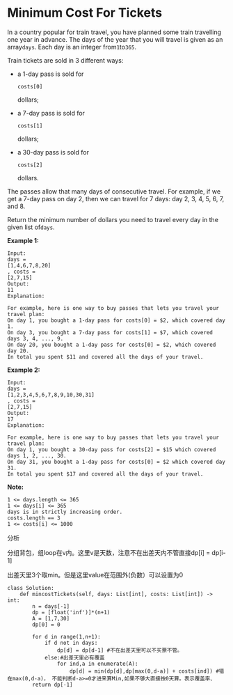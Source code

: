 # Minimum Cost For Tickets

In a country popular for train travel, you have planned some train travelling one year in advance. The days of the year that you will travel is given as an array`days`. Each day is an integer from`1`to`365`.

Train tickets are sold in 3 different ways:

* a 1-day pass is sold for

  `costs[0]`

  dollars;

* a 7-day pass is sold for

  `costs[1]`

  dollars;

* a 30-day pass is sold for

  `costs[2]`

  dollars.

The passes allow that many days of consecutive travel. For example, if we get a 7-day pass on day 2, then we can travel for 7 days: day 2, 3, 4, 5, 6, 7, and 8.

Return the minimum number of dollars you need to travel every day in the given list of`days`.

**Example 1:**

```text
Input: 
days = 
[1,4,6,7,8,20]
, costs = 
[2,7,15]
Output: 
11
Explanation: 

For example, here is one way to buy passes that lets you travel your travel plan:
On day 1, you bought a 1-day pass for costs[0] = $2, which covered day 1.
On day 3, you bought a 7-day pass for costs[1] = $7, which covered days 3, 4, ..., 9.
On day 20, you bought a 1-day pass for costs[0] = $2, which covered day 20.
In total you spent $11 and covered all the days of your travel.
```

**Example 2:**

```text
Input: 
days = 
[1,2,3,4,5,6,7,8,9,10,30,31]
, costs = 
[2,7,15]
Output: 
17
Explanation: 

For example, here is one way to buy passes that lets you travel your travel plan:
On day 1, you bought a 30-day pass for costs[2] = $15 which covered days 1, 2, ..., 30.
On day 31, you bought a 1-day pass for costs[0] = $2 which covered day 31.
In total you spent $17 and covered all the days of your travel.
```

**Note:**

```text
1 <= days.length <= 365
1 <= days[i] <= 365
days is in strictly increasing order.
costs.length == 3
1 <= costs[i] <= 1000
```

分析

分组背包，组loop在v内。这里v是天数，注意不在出差天内不管直接dp\[i\] = dp\[i-1\]

出差天里3个取min。但是这里value在范围外\(负数）可以设置为0

```text
class Solution:
    def mincostTickets(self, days: List[int], costs: List[int]) -> int:
        n = days[-1]
        dp = [float('inf')]*(n+1) 
        A = [1,7,30]
        dp[0] = 0

        for d in range(1,n+1):  
            if d not in days:
                dp[d] = dp[d-1] #不在出差天里可以不买票不管。
            else:#出差天里必有覆盖
                for ind,a in enumerate(A):  
                    dp[d] = min(dp[d],dp[max(0,d-a)] + costs[ind]) #错在max(0,d-a)， 不能判断d-a>=0才进来算Min,如果不够大直接按0天算。表示覆盖率、
        return dp[-1]
```

